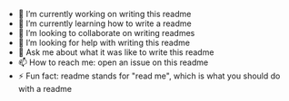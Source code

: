 - 🔭 I’m currently working on writing this readme
- 🌱 I’m currently learning how to write a readme
- 👯 I’m looking to collaborate on writing readmes
- 🤔 I’m looking for help with writing this readme
- 💬 Ask me about what it was like to write this readme
- 📫 How to reach me: open an issue on this readme
- ⚡ Fun fact: readme stands for "read me", which is what you should do with a readme
